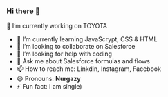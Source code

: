 ### Hi there 👋

 🔭 I’m currently working on TOYOTA
- 🌱 I’m currently learning JavaScrypt, CSS & HTML
- 👯 I’m looking to collaborate on Salesforce
- 🤔 I’m looking for help with coding
- 💬 Ask me about Salesforce formulas and flows
- 📫 How to reach me: Linkdin, Instagram, Facebook
- 😄 Pronouns: **Nurgazy**
- ⚡ Fun fact: I am single)
